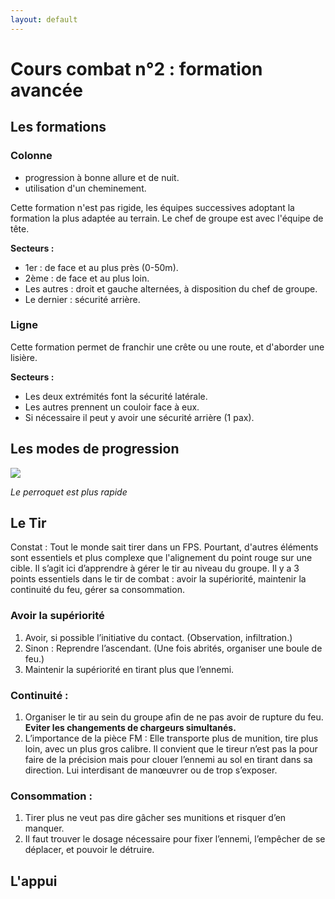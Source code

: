 ```yaml
---
layout: default
---
```


# Cours combat n°2 : formation avancée

## Les formations
### Colonne
*	progression à bonne allure et de nuit.
*	utilisation d'un cheminement. 

Cette formation n'est pas rigide, les équipes successives adoptant la formation la plus adaptée au terrain. Le chef de groupe est avec l'équipe de tête.

**Secteurs :**
* 1er : de face et au plus près (0-50m).
* 2ème : de face et au plus loin.
* Les autres : droit et gauche alternées, à disposition du chef de groupe.
* Le dernier : sécurité arrière.

### Ligne
Cette formation permet de franchir une crête ou une route, et d'aborder une lisière.

**Secteurs :**
* Les deux extrémités font la sécurité latérale.
* Les autres prennent un couloir face à eux.
* Si nécessaire il peut y avoir une sécurité arrière (1 pax).

## Les modes de progression
![](http://i.imgur.com/LqyJg6l.png)

*Le perroquet est plus rapide*

##  Le Tir
Constat : Tout le monde sait tirer dans un FPS. Pourtant, d'autres éléments sont essentiels et plus complexe que l'alignement du point rouge sur une cible. Il s’agit ici d’apprendre à gérer le tir au niveau du groupe. Il y a 3 points essentiels dans le tir de combat : avoir la supériorité, maintenir la continuité du feu, gérer sa consommation.

### Avoir la supériorité
1. Avoir, si possible l’initiative du contact. (Observation, infiltration.)
2. Sinon : Reprendre l’ascendant. (Une fois abrités, organiser une boule de feu.)
3. Maintenir la supériorité en tirant plus que l’ennemi.

### Continuité :
1. Organiser le tir au sein du groupe afin de ne pas avoir de rupture du feu. **Eviter les changements de chargeurs simultanés.**
2. L’importance de la pièce FM : Elle transporte plus de munition, tire plus loin, avec un plus gros calibre. Il convient que le tireur n’est pas la pour faire de la précision mais pour clouer l’ennemi au sol en tirant dans sa direction. Lui interdisant de manœuvrer ou de trop s’exposer.

### Consommation :
1. Tirer plus ne veut pas dire gâcher ses munitions et risquer d’en manquer.
2. Il faut trouver le dosage nécessaire pour fixer l’ennemi, l’empêcher de se déplacer, et pouvoir le détruire.

## L'appui
